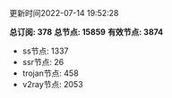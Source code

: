 更新时间2022-07-14 19:52:28

**总订阅: 378**
**总节点: 15859**
**有效节点: 3874**
- ss节点: 1337
- ssr节点: 26
- trojan节点: 458
- v2ray节点: 2053
